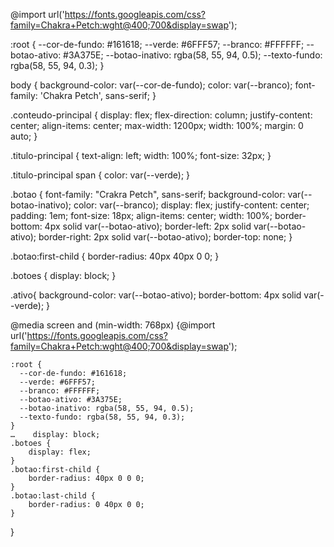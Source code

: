 @import url('https://fonts.googleapis.com/css?family=Chakra+Petch:wght@400;700&display=swap');

:root {
  --cor-de-fundo: #161618;
  --verde: #6FFF57;
  --branco: #FFFFFF;
  --botao-ativo: #3A375E;
  --botao-inativo: rgba(58, 55, 94, 0.5);
  --texto-fundo: rgba(58, 55, 94, 0.3);
}

body {
  background-color: var(--cor-de-fundo);
  color: var(--branco);
  font-family: 'Chakra Petch', sans-serif;
}


.conteudo-principal {
    display: flex;
    flex-direction: column;
    justify-content: center;
    align-items: center;
    max-width: 1200px;
    width: 100%;
    margin: 0 auto;
}

.titulo-principal {
    text-align: left;
    width: 100%;
    font-size: 32px;
}

.titulo-principal span {
    color: var(--verde);
}


.botao {
    font-family: "Crakra Petch", sans-serif;
    background-color: var(--botao-inativo);
    color: var(--branco);
    display: flex;
    justify-content: center;
    padding: 1em;
    font-size: 18px;
    align-items: center;
    width: 100%;
    border-bottom: 4px solid var(--botao-ativo);
    border-left: 2px solid var(--botao-ativo);
    border-right: 2px solid var(--botao-ativo);
    border-top: none;
}

.botao:first-child {
    border-radius: 40px 40px 0 0;
}

.botoes {
    display: block;
}

.ativo{
    background-color: var(--botao-ativo);
    border-bottom: 4px solid var(--verde);
}
    
@media screen and (min-width: 768px) {@import url('https://fonts.googleapis.com/css?family=Chakra+Petch:wght@400;700&display=swap');

    :root {
      --cor-de-fundo: #161618;
      --verde: #6FFF57;
      --branco: #FFFFFF;
      --botao-ativo: #3A375E;
      --botao-inativo: rgba(58, 55, 94, 0.5);
      --texto-fundo: rgba(58, 55, 94, 0.3);
    }
    …    display: block;
    .botoes {
        display: flex;
    }
    .botao:first-child {
        border-radius: 40px 0 0 0;
    }
    .botao:last-child {
        border-radius: 0 40px 0 0;
    }
}
